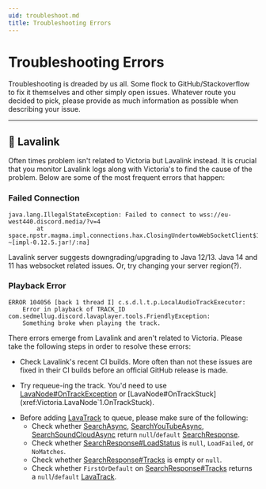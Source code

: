 ```yaml
---
uid: troubleshoot.md
title: Troubleshooting Errors
---
```


# Troubleshooting Errors
Troubleshooting is dreaded by us all. Some flock to GitHub/Stackoverflow to fix it themselves and other simply open issues. Whatever route you decided to pick, please provide as much information as possible when describing your issue.

---

## 🌋 Lavalink
Often times problem isn't related to Victoria but Lavalink instead.  It is crucial that you monitor Lavalink logs along with Victoria's to find the cause of the problem. Below are some of the most frequent errors that happen:

### Failed Connection
```
java.lang.IllegalStateException: Failed to connect to wss://eu-west440.discord.media/?v=4
        at space.npstr.magma.impl.connections.hax.ClosingUndertowWebSocketClient$1.handleFailed(ClosingUndertowWebSocketClient.java:79) ~[impl-0.12.5.jar!/:na]
```

Lavalink server suggests downgrading/upgrading to Java 12/13. Java 14 and 11 has websocket related issues. Or, try changing your server region(?).

### Playback Error
```
ERROR 104056 [back 1 thread I] c.s.d.l.t.p.LocalAudioTrackExecutor: 
    Error in playback of TRACK_ID
com.sedmellug.discord.lavaplayer.tools.FriendlyException: 
    Something broke when playing the track.
```

There errors emerge from Lavalink and aren't related to Victoria. Please take the following steps in order to resolve these errors:

- Check Lavalink's recent CI builds. More often than not these issues are fixed in their CI builds before an official GitHub release is made.

- Try requeue-ing the track. You'd need to use [LavaNode#OnTrackException](xref:Victoria.LavaNode`1.OnTrackException) or [LavaNode#OnTrackStuck](xref:Victoria.LavaNode`1.OnTrackStuck).

[LavaTrack]: xref:Victoria.LavaTrack
[SearchResponse]: xref:Victoria.Responses.Rest.SearchResponse
[SearchResponse#LoadStatus]: xref:Victoria.Enums.LoadStatus
[SearchAsync]: xref:Victoria.LavaNode`1.SearchAsync*
[SearchYouTubeAsync]: xref:Victoria.LavaNode`1.SearchYouTubeAsync*
[SearchSoundCloudAsync]: xref:Victoria.LavaNode`1.SearchSoundCloudAsync*
[SearchResponse#Tracks]: xref:Victoria.Responses.Rest.SearchResponse.Tracks

- Before adding [LavaTrack] to queue, please make sure of the following:
    - Check whether [SearchAsync], [SearchYouTubeAsync], [SearchSoundCloudAsync] return `null`/`default` [SearchResponse].
    - Check whether [SearchResponse#LoadStatus] is `null`, `LoadFailed`, or `NoMatches`.
    - Check whether [SearchResponse#Tracks] is empty or `null`.
    - Check whether `FirstOrDefault` on [SearchResponse#Tracks] returns a `null`/`default` [LavaTrack].
